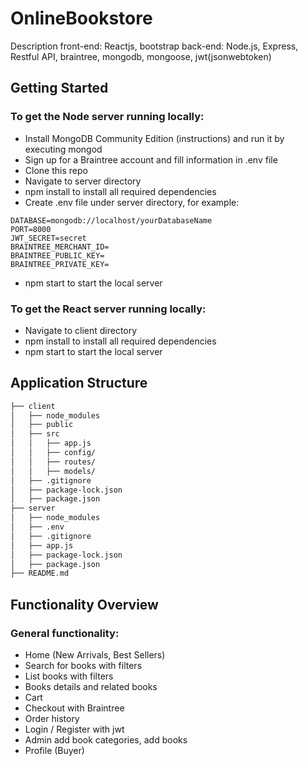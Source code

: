 # OnlineBookstore
Description
front-end: Reactjs, bootstrap
back-end: Node.js, Express, Restful API, braintree, mongodb, mongoose, jwt(jsonwebtoken)
## Getting Started

### To get the Node server running locally:

* Install MongoDB Community Edition (instructions) and run it by executing mongod
* Sign up for a Braintree account and fill information in .env file
* Clone this repo
* Navigate to server directory
* npm install to install all required dependencies
* Create .env file under server directory, for example:
```
DATABASE=mongodb://localhost/yourDatabaseName
PORT=8000
JWT_SECRET=secret
BRAINTREE_MERCHANT_ID=
BRAINTREE_PUBLIC_KEY=
BRAINTREE_PRIVATE_KEY=
```
* npm start to start the local server

### To get the React server running locally:

* Navigate to client directory
* npm install to install all required dependencies
* npm start to start the local server

## Application Structure


```bash
├── client
│   ├── node_modules 
│   ├── public    
│   ├── src
│   │   ├── app.js
│   │   ├── config/
│   │   ├── routes/
│   │   ├── models/
│   ├── .gitignore
│   ├── package-lock.json
│   ├── package.json
├── server
│   ├── node_modules 
│   ├── .env    
│   ├── .gitignore
│   ├── app.js
│   ├── package-lock.json
│   ├── package.json
├── README.md
```
## Functionality Overview


### General functionality:
* Home (New Arrivals, Best Sellers)
* Search for books with filters
* List books with filters
* Books details and related books
* Cart
* Checkout with Braintree
* Order history
* Login / Register with jwt
* Admin add book categories, add books
* Profile (Buyer)


